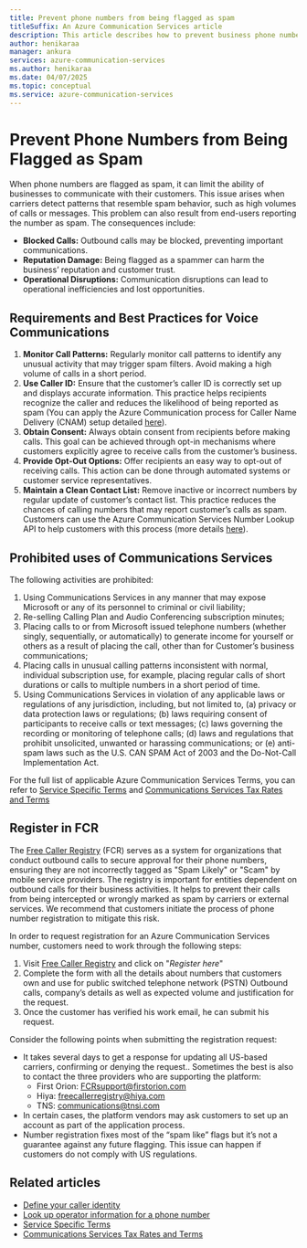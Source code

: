 ```yaml
---
title: Prevent phone numbers from being flagged as spam
titleSuffix: An Azure Communication Services article
description: This article describes how to prevent business phone numbers from being flagged as spam.
author: henikaraa
manager: ankura
services: azure-communication-services
ms.author: henikaraa
ms.date: 04/07/2025
ms.topic: conceptual
ms.service: azure-communication-services
---
```


# Prevent Phone Numbers from Being Flagged as Spam

When phone numbers are flagged as spam, it can limit the ability of businesses to communicate with their customers. This issue arises when carriers detect patterns that resemble spam behavior, such as high volumes of calls or messages. This problem can also result from end-users reporting the number as spam. The consequences include:

- **Blocked Calls:** Outbound calls may be blocked, preventing important communications.
- **Reputation Damage:** Being flagged as a spammer can harm the business’ reputation and customer trust.
- **Operational Disruptions:** Communication disruptions can lead to operational inefficiencies and lost opportunities.

## Requirements and Best Practices for Voice Communications

1. **Monitor Call Patterns:** Regularly monitor call patterns to identify any unusual activity that may trigger spam filters. Avoid making a high volume of calls in a short period.
2. **Use Caller ID:** Ensure that the customer’s caller ID is correctly set up and displays accurate information. This practice helps recipients recognize the caller and reduces the likelihood of being reported as spam (You can apply the Azure Communication process for Caller Name Delivery (CNAM) setup detailed [here](../telephony/how-to-manage-your-calling-identity.md)).
3. **Obtain Consent:** Always obtain consent from recipients before making calls. This goal can be achieved through opt-in mechanisms where customers explicitly agree to receive calls from the customer’s business.
4. **Provide Opt-Out Options:** Offer recipients an easy way to opt-out of receiving calls. This action can be done through automated systems or customer service representatives.
5. **Maintain a Clean Contact List:** Remove inactive or incorrect numbers by regular update of customer’s contact list. This practice reduces the chances of calling numbers that may report customer’s calls as spam. Customers can use the Azure Communication Services Number Lookup API to help customers with this process (more details [here](../../quickstarts/telephony/number-lookup.md)).

## Prohibited uses of Communications Services

The following activities are prohibited:
1.	Using Communications Services in any manner that may expose Microsoft or any of its personnel to criminal or civil liability;
2.	Re-selling Calling Plan and Audio Conferencing subscription minutes;
3.	Placing calls to or from Microsoft issued telephone numbers (whether singly, sequentially, or automatically) to generate income for yourself or others as a result of placing the call, other than for Customer’s business communications;
4.	Placing calls in unusual calling patterns inconsistent with normal, individual subscription use, for example, placing regular calls of short durations or calls to multiple numbers in a short period of time.
5.	Using Communications Services in violation of any applicable laws or regulations of any jurisdiction, including, but not limited to, (a) privacy or data protection laws or regulations; (b) laws requiring consent of participants to receive calls or text messages; (c) laws governing the recording or monitoring of telephone calls; (d) laws and regulations that prohibit unsolicited, unwanted or harassing communications; or (e) anti-spam laws such as the U.S. CAN SPAM Act of 2003 and the Do-Not-Call Implementation Act.

For the full list of applicable Azure Communication Services Terms, you can refer to [Service Specific Terms](https://www.microsoft.com/licensing/terms/productoffering/MicrosoftAzure/EAEAS#clause-2520-h3-1) and [Communications Services Tax Rates and Terms](https://www.microsoft.com/licensing/docs/view/Communications-Services-Tax-Rates-and-Terms?msockid=29591b22ce2367e3338a0afdcfe86647)

## Register in FCR

The [Free Caller Registry](https://www.freecallerregistry.com/fcr/) (FCR) serves as a system for organizations that conduct outbound calls to secure approval for their phone numbers, ensuring they are not incorrectly tagged as "Spam Likely" or "Scam" by mobile service providers.
The registry is important for entities dependent on outbound calls for their business activities. It helps to prevent their calls from being intercepted or wrongly marked as spam by carriers or external services. We recommend that customers initiate the process of phone number registration to mitigate this risk.

In order to request registration for an Azure Communication Services number, customers need to work through the following steps:
1. Visit [Free Caller Registry](https://www.freecallerregistry.com/fcr/) and click on "*Register here*"
2. Complete the form with all the details about numbers that customers own and use for public switched telephone network (PSTN) Outbound calls, company’s details as well as expected volume and justification for the request.
3. Once the customer has verified his work email, he can submit his request.

Consider the following points when submitting the registration request:
- It takes several days to get a response for updating all US-based carriers, confirming or denying the request.. Sometimes the best is also to contact the three providers who are supporting the platform:
  - First Orion: FCRsupport@firstorion.com
  - Hiya: freecallerregistry@hiya.com
  - TNS: communications@tnsi.com
- In certain cases, the platform vendors may ask customers to set up an account as part of the application process.
- Number registration fixes most of the “spam like” flags but it’s not a guarantee against any future flagging. This issue can happen if customers do not comply with US regulations.

## Related articles

- [Define your caller identity](../telephony/how-to-manage-your-calling-identity.md)
- [Look up operator information for a phone number](../../quickstarts/telephony/number-lookup.md)
- [Service Specific Terms](https://www.microsoft.com/licensing/terms/productoffering/MicrosoftAzure/EAEAS#clause-2520-h3-1)
- [Communications Services Tax Rates and Terms](https://www.microsoft.com/licensing/docs/view/Communications-Services-Tax-Rates-and-Terms?msockid=29591b22ce2367e3338a0afdcfe86647)
